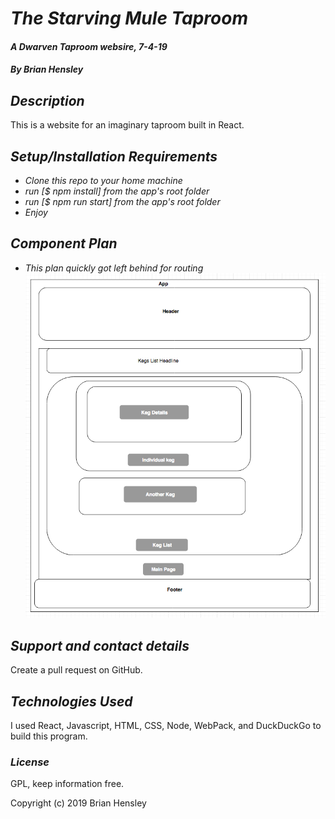 # _The Starving Mule Taproom_

#### _A Dwarven Taproom websire, 7-4-19_

#### _By Brian Hensley_

## _Description_

This is a website for an imaginary taproom built in React.

## _Setup/Installation Requirements_

* _Clone this repo to your home machine_
* _run [$ npm install] from the app's root folder_
* _run [$ npm run start] from the app's root folder_
* _Enjoy_

## _Component Plan_
* _This plan quickly got left behind for routing_
![ss1](https://github.com/brnhensley/react-tap-room/blob/master/diagram.png)

## _Support and contact details_

Create a pull request on GitHub.

## _Technologies Used_

I used React, Javascript, HTML, CSS, Node, WebPack, and DuckDuckGo to build this program.

### _License_

GPL, keep information free.

Copyright (c) 2019 Brian Hensley
